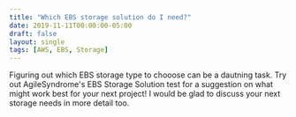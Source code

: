 ```yaml
---
title: "Which EBS storage solution do I need?"
date: 2019-11-11T00:00:00-05:00
draft: false
layout: single
tags: [AWS, EBS, Storage]
---
```


Figuring out which EBS storage type to chooose can be a dautning task.  Try out AgileSyndrome's EBS Storage Solution test for a suggestion on what might work best for your next project! I would be glad to discuss your next storage needs in more detail too. 

<script type="text/javascript" src="https://form.jotform.com/jsform/93144171261147"></script>
